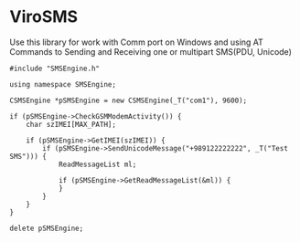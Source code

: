 # ViroSMS
Use this library for work with Comm port on Windows and using AT Commands to Sending and Receiving one or multipart SMS(PDU, Unicode)

	#include "SMSEngine.h"

	using namespace SMSEngine;
	
	CSMSEngine *pSMSEngine = new CSMSEngine(_T("com1"), 9600);

	if (pSMSEngine->CheckGSMModemActivity()) {
		char szIMEI[MAX_PATH];

		if (pSMSEngine->GetIMEI(szIMEI)) {
			if (pSMSEngine->SendUnicodeMessage("+989122222222", _T("Test SMS"))) {
				ReadMessageList ml;

				if (pSMSEngine->GetReadMessageList(&ml)) {
				}
			}
		}
	}

	delete pSMSEngine;	

